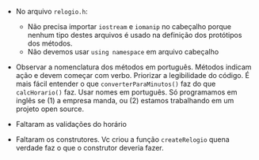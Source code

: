 - No arquivo `relogio.h`:
	- Não precisa importar `iostream` e `iomanip` no cabeçalho porque nenhum tipo destes arquivos é usado na definição dos protótipos dos métodos.
	- Não devemos usar `using namespace` em arquivo cabeçalho

- Observar a nomenclatura dos métodos em português. Métodos indicam ação e devem começar com verbo. Priorizar a legibilidade do código. É mais fácil entender o que `converterParaMinutos()` faz do que `calcHorario()` faz. Usar nomes em português. Só programamos em inglês se (1) a empresa manda, ou (2) estamos trabalhando em um projeto open source.  

- Faltaram as validações do horário

- Faltaram os construtores. Vc criou a função `createRelogio` quena verdade faz o que o construtor deveria fazer.

